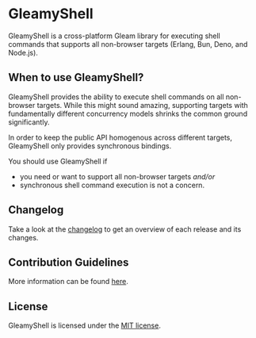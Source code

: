 # GleamyShell

GleamyShell is a cross-platform Gleam library for executing shell commands that supports all non-browser targets
(Erlang, Bun, Deno, and Node.js).

## When to use GleamyShell?

GleamyShell provides the ability to execute shell commands on all non-browser targets. While this might sound amazing,
supporting targets with fundamentally different concurrency models shrinks the common ground significantly.

In order to keep the public API homogenous across different targets, GleamyShell only provides synchronous bindings.

You should use GleamyShell if

-   you need or want to support all non-browser targets _and/or_
-   synchronous shell command execution is not a concern.

## Changelog

Take a look at the [changelog](https://github.com/patrik-kuehl/gleamyshell/blob/main/CHANGELOG.md) to get an overview of
each release and its changes.

## Contribution Guidelines

More information can be found [here](https://github.com/patrik-kuehl/gleamyshell/blob/main/CONTRIBUTING.md).

## License

GleamyShell is licensed under the [MIT license](https://github.com/patrik-kuehl/gleamyshell/blob/main/LICENSE.md).
